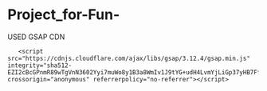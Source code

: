                                       
 # Project_for-Fun-

 USED GSAP CDN 

       <script src="https://cdnjs.cloudflare.com/ajax/libs/gsap/3.12.4/gsap.min.js" integrity="sha512-EZI2cBcGPnmR89wTgVnN3602Yyi7muWo8y1B3a8WmIv1J9tYG+udH4LvmYjLiGp37yHB7FfaPBo8ly178m9g4Q==" crossorigin="anonymous" referrerpolicy="no-referrer"></script>
